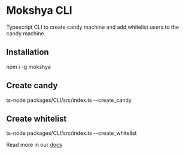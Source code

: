 # Mokshya CLI

Typescript CLI to create candy machine and add whitelist users to the candy machine.

## Installation 

npm i -g mokshya

## Create candy 

ts-node packages/CLI/src/index.ts --create_candy 

## Create whitelist 

ts-node packages/CLI/src/index.ts --create_whitelist


Read more in our  [docs](https://docs.mokshya.io)